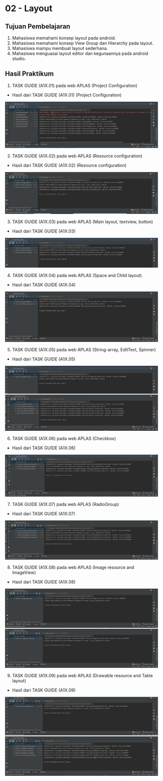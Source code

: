 # 02 - Layout

## Tujuan Pembelajaran

1. Mahasiswa memahami konsep layout pada android.
2. Mahasiswa memahami konsep View Group dan Hierarchy pada layout.
3. Mahasiswa mampu membuat layout sederhana.
4. Mahasiswa menguasai layout editor dan kegunaannya pada android studio.

## Hasil Praktikum

1. TASK GUIDE (A1X.01) pada web APLAS (Project Configuration)

- Hasil dari TASK GUIDE (A1X.01) (Project Configuration)

![Screenshot](img/1.PNG)

2. TASK GUIDE (A1X.02) pada web APLAS (Resource configuration)

- Hasil dari TASK GUIDE (A1X.02) (Resource configuration)

![Screenshot](img/2.PNG)

3. TASK GUIDE (A1X.03) pada web APLAS (Main layout, textview, button)

- Hasil dari TASK GUIDE (A1X.03)

![Screenshot](img/3.PNG)

4. TASK GUIDE (A1X.04) pada web APLAS (Space and Child layout)

- Hasil dari TASK GUIDE (A1X.04)

![Screenshot](img/4.PNG)

5. TASK GUIDE (A1X.05) pada web APLAS (String-array, EditText, Spinner)

- Hasil dari TASK GUIDE (A1X.05)

![Screenshot](img/5(1).PNG)
![Screenshot](img/5(2).PNG)

6. TASK GUIDE (A1X.06) pada web APLAS (Checkbox)

- Hasil dari TASK GUIDE (A1X.06)

![Screenshot](img/6.PNG)

7. TASK GUIDE (A1X.07) pada web APLAS (RadioGroup)

- Hasil dari TASK GUIDE (A1X.07)

![Screenshot](img/7.PNG)

8. TASK GUIDE (A1X.08) pada web APLAS (Image resource and ImageView)

- Hasil dari TASK GUIDE (A1X.08)

![Screenshot](img/8(1).PNG)
![Screenshot](img/8(2).PNG)

9. TASK GUIDE (A1X.09) pada web APLAS (Drawable resource and Table layout)

- Hasil dari TASK GUIDE (A1X.09)

![Screenshot](img/9(1).PNG)
![Screenshot](img/9(2).PNG)